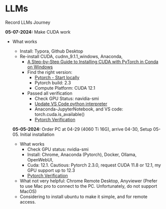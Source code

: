 # LLMs
Record LLMs Journey



**05-07-2024:** Make CUDA work

- What works

  - Install: Typora, Github Desktop
  - Re-install CUDA, cudnn_9.1.1_windows, Anaconda,
    - [A Step-by-Step Guide to Installing CUDA with PyTorch in Conda on Windows](https://medium.com/@harunijaz/a-step-by-step-guide-to-installing-cuda-with-pytorch-in-conda-on-windows-verifying-via-console-9ba4cd5ccbef)
    - Find the right version: 
      - [Pytorch - Start locally](https://pytorch.org/get-started/locally/)
      - Pytorch build: 2.3
      - Compute Platform: CUDA 12.1
    - Passed all verification
      - Check GPU Status: navidia-smi
      - [Update VS Code python interpreter](https://stackoverflow.com/questions/43351596/activating-anaconda-environment-in-vscode)
      - Anaconda-JupyterNotebook, and VS code: torch.cuda.is_available()
      - [Pytorch Verification](https://github.com/BAI-Yeqi/PyTorch-Verification/tree/master)

  **05-05-2024:** Order PC at 04-29 (4060 Ti 16G), arrive 04-30, Setup 05-05. Initial installation

  - What works
    - Check GPU status: nvidia-smi
    - Install: Chrome, Anaconda (Pytorch), Docker, Ollama, OpenWebUI, 
    - Cuda: 12.1.  Cautious: Pytorch 2.3.0, request CUDA 11.8 or 12.1, my GPU support up to 12.3 
    - [Pytorch Verification](https://github.com/BAI-Yeqi/PyTorch-Verification/tree/master)
  - What not very helpful: Chrome Remote Desktop, Anyviewer (Prefer to use Mac pro to connect to the PC. Unfortunately, do not support MacOS)
  - Considering to install ubuntu to make it simple, and for remote access. 
